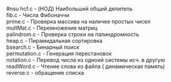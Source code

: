 #nsu
hcf.c  - (НОД) 
Наибольший общий делитель <br>
fib.c - Числа Фибоначчи <br>
prime.c - Проверка массива на наличее простых чисел <br>
multMat.c - Перемножение матриц <br>
palindrom.c - Проверка строки на палиндромность <br>
heap.c - Пирамидальная сортировка <br>
bsearch.c - Бинарный поиск <br>
permutation.c - Генерация перестановок <br>
notation.c - Перевод числа из одноий системы исч. в другую<br>
readWord.c - Чтение слова из файла ( динамическая память)<br>
reverse.c - обращение списка <br>
